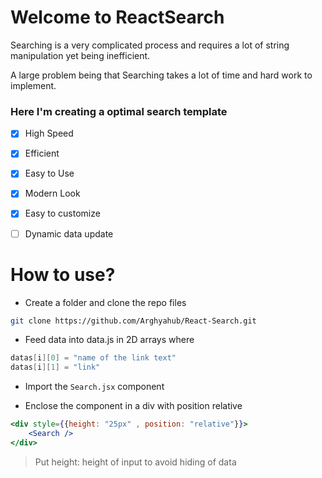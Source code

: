 # Welcome to ReactSearch
Searching is a very complicated process and requires a lot of string manipulation yet being inefficient.

A large problem being that Searching takes a lot of time and hard work to implement.


### Here I'm creating a optimal search template

- [x] High Speed 
- [x] Efficient 
- [x] Easy to Use
- [x] Modern Look
- [x] Easy to customize
- [ ] Dynamic data update



# How to use?

- Create a folder and clone the repo files
 ```bash
git clone https://github.com/Arghyahub/React-Search.git
```  
- Feed data into data.js in 2D arrays where
```cpp
datas[i][0] = "name of the link text"
datas[i][1] = "link"
```
- Import the `Search.jsx` component 

- Enclose the component in a div with position relative
```jsx
<div style={{height: "25px" , position: "relative"}}>
    <Search />
</div>

```
> Put height: height of input to avoid hiding of data









